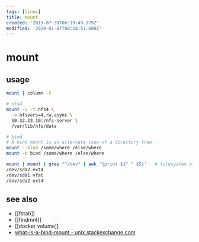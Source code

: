 ```yaml
---
tags: [linux]
title: mount
created: '2019-07-30T06:19:49.179Z'
modified: '2020-01-07T08:18:51.600Z'
---
```


# mount

## usage

```sh
mount | column -t

# nfs4
mount -v -t nfs4 \
  -o nfsvers=4,rw,async \
  10.32.23.10:/nfs-server \
  /var/lib/nfs/data

# bind
# A bind mount is an alternate view of a directory tree.
mount --bind /some/where /else/where
mount -o bind /some/where /else/where
```


```sh
mount | mount | grep "^/dev" | awk '{print $1" " $5}'   # filesystem of partitions
/dev/sda2 ext4
/dev/sda1 vfat
/dev/sda2 ext4
```

## see also
- [[fstab]]
- [[findmnt]]
- [[docker volume]]
- [what-is-a-bind-mount - unix.stackexchange.com](https://unix.stackexchange.com/a/198591/193945)
